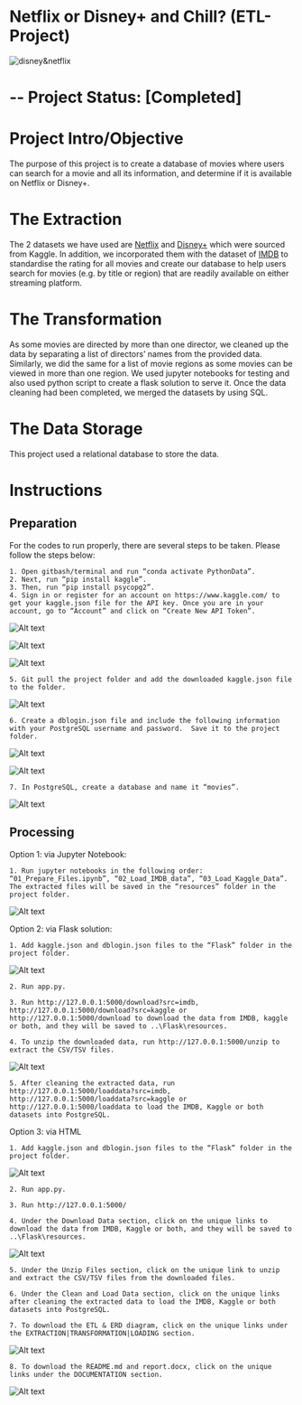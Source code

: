 # Netflix or Disney+ and Chill? (ETL-Project)

![disney&netflix](https://cdn.wccftech.com/wp-content/uploads/2020/02/netvsdis-1024x614-1.jpg)

# -- Project Status: [Completed]

# Project Intro/Objective

The purpose of this project is to create a database of movies where users can search for a movie and all its information, and determine if it is available on Netflix or Disney+.

# The Extraction

The 2 datasets we have used are [Netflix](https://www.kaggle.com/shivamb/netflix-shows) and [Disney+](https://www.kaggle.com/unanimad/disney-plus-shows) which were sourced from Kaggle. In addition, we incorporated them with the dataset of [IMDB](https://www.imdb.com/interfaces/) to standardise the rating for all movies and create our database to help users search for movies (e.g. by title or region) that are readily available on either streaming platform. 

# The Transformation

As some movies are directed by more than one director, we cleaned up the data by 
separating a list of directors’ names from the provided data. Similarly, we did the same for a list of movie regions as some movies can be viewed in more than one region. We used jupyter notebooks for testing and also used python script to create a flask solution to serve it. Once the data cleaning had been completed, we merged the datasets by using SQL. 

# The Data Storage

This project used a relational database to store the data.

# Instructions  

## Preparation
For the codes to run properly, there are several steps to be taken.
Please follow the steps below:

    1. Open gitbash/terminal and run “conda activate PythonData”.
    2. Next, run “pip install kaggle”.
    3. Then, run “pip install psycopg2”.
    4. Sign in or register for an account on https://www.kaggle.com/ to get your kaggle.json file for the API key. Once you are in your account, go to “Account” and click on “Create New API Token”. 

![Alt text](images/kaggle.png?raw=true "Kaggle")

![Alt text](images/account.png?raw=true "Account")

![Alt text](images/api.png?raw=true "API")

    5. Git pull the project folder and add the downloaded kaggle.json file to the folder.

![Alt text](images/root.png?raw=true "root")

    6. Create a dblogin.json file and include the following information with your PostgreSQL username and password.  Save it to the project folder. 

![Alt text](images/dblogin.png?raw=true "root")

![Alt text](images/root2.png?raw=true "root")

    7. In PostgreSQL, create a database and name it “movies”. 

![Alt text](images/postgresql.png?raw=true "PostgreSQL")


## Processing
Option 1: via Jupyter Notebook: 

    1. Run jupyter notebooks in the following order:  “01_Prepare_Files.ipynb”, “02_Load_IMDB_data”, “03_Load_Kaggle_Data”. The extracted files will be saved in the “resources” folder in the project folder. 

![Alt text](images/resources.png?raw=true "Resources")

Option 2: via Flask solution: 

    1. Add kaggle.json and dblogin.json files to the “Flask” folder in the project folder. 

![Alt text](images/flask.png?raw=true "Flask")

    2. Run app.py.

    3. Run http://127.0.0.1:5000/download?src=imdb, http://127.0.0.1:5000/download?src=kaggle or http://127.0.0.1:5000/download to download the data from IMDB, kaggle or both, and they will be saved to ..\Flask\resources.

    4. To unzip the downloaded data, run http://127.0.0.1:5000/unzip to extract the CSV/TSV files.

![Alt text](images/flaskresources.png?raw=true "Resources")

    5. After cleaning the extracted data, run http://127.0.0.1:5000/loaddata?src=imdb, http://127.0.0.1:5000/loaddata?src=kaggle or http://127.0.0.1:5000/loaddata to load the IMDB, Kaggle or both datasets into PostgreSQL.


Option 3: via HTML
    
    1. Add kaggle.json and dblogin.json files to the “Flask” folder in the project folder. 

![Alt text](images/flask.png?raw=true "Flask")

    2. Run app.py.

    3. Run http://127.0.0.1:5000/

    4. Under the Download Data section, click on the unique links to download the data from IMDB, Kaggle or both, and they will be saved to ..\Flask\resources. 

![Alt text](images/datapreparation.png?raw=true "Preparation")

    5. Under the Unzip Files section, click on the unique link to unzip and extract the CSV/TSV files from the downloaded files.

    6. Under the Clean and Load Data section, click on the unique links after cleaning the extracted data to load the IMDB, Kaggle or both datasets into PostgreSQL.

    7. To download the ETL & ERD diagram, click on the unique links under the EXTRACTION|TRANSFORMATION|LOADING section.

![Alt text](images/ETL.png?raw=true "ETL")

    8. To download the README.md and report.docx, click on the unique links under the DOCUMENTATION section.

![Alt text](images/documentation.png?raw=true "Documentation")


